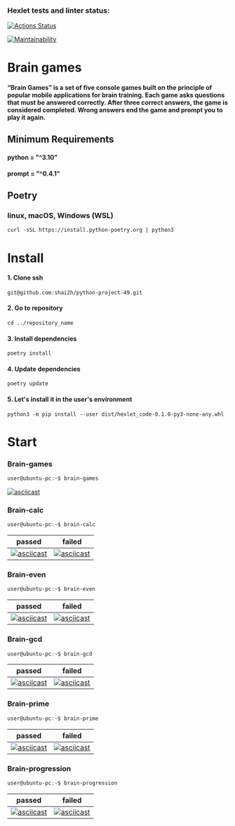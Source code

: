 ### Hexlet tests and linter status:
[![Actions Status](https://github.com/shai2h/python-project-49/actions/workflows/hexlet-check.yml/badge.svg)](https://github.com/shai2h/python-project-49/actions)

[![Maintainability](https://api.codeclimate.com/v1/badges/bfd427637d3296c59338/maintainability)](https://codeclimate.com/github/shai2h/python-project-49/maintainability)

# Brain games
#### “Brain Games” is a set of five console games built on the principle of popular mobile applications for brain training. Each game asks questions that must be answered correctly. After three correct answers, the game is considered completed. Wrong answers end the game and prompt you to play it again.

## Minimum Requirements
#### python = "^3.10" <br>
#### prompt = "^0.4.1"

## Poetry
### linux, macOS, Windows (WSL)

```
curl -sSL https://install.python-poetry.org | python3
```

# Install
#### 1. Clone ssh
```
git@github.com:shai2h/python-project-49.git
```
#### 2. Go to repository
```
cd ../repository_name
```
#### 3. Install dependencies
```
poetry install
```

#### 4. Update dependencies
```
poetry update
```
#### 5. Let's install it in the user's environment
```
python3 -m pip install --user dist/hexlet_code-0.1.0-py3-none-any.whl
```
# Start
### Brain-games
```powershell
user@ubuntu-pc:~$ brain-games
```
[![asciicast](https://asciinema.org/a/5ph3TLgVnQp6p8exYe0otVV9J.svg)](https://asciinema.org/a/5ph3TLgVnQp6p8exYe0otVV9J)

### Brain-calc
```powershell
user@ubuntu-pc:~$ brain-calc
```
|passed|failed|
|:-:|:-:|
|[![asciicast](https://asciinema.org/a/5ph3TLgVnQp6p8exYe0otVV9J.svg)](https://asciinema.org/a/5ph3TLgVnQp6p8exYe0otVV9J)|[![asciicast](https://asciinema.org/a/rGXAcDyuxOgqkwyuaQ6URjp6d.svg)](https://asciinema.org/a/rGXAcDyuxOgqkwyuaQ6URjp6d)|

### Brain-even
```powershell
user@ubuntu-pc:~$ brain-even
```
|passed|failed|
|:-:|:-:|
|[![asciicast](https://asciinema.org/a/uzwacvZEB9QE0QltHgMDeymwl.svg)](https://asciinema.org/a/uzwacvZEB9QE0QltHgMDeymwl)|[![asciicast](https://asciinema.org/a/czuB1hB1h3851cpVXBi4rpkXT.svg)](https://asciinema.org/a/czuB1hB1h3851cpVXBi4rpkXT)|

### Brain-gcd
```powershell
user@ubuntu-pc:~$ brain-gcd
```
|passed|failed|
|:-:|:-:|
|[![asciicast](https://asciinema.org/a/KPXRhpk5Xl9dtvudvRTV6uEIH.svg)](https://asciinema.org/a/KPXRhpk5Xl9dtvudvRTV6uEIH)|[![asciicast](https://asciinema.org/a/7NVSaNqjycsyesr7uT2qK8hFm.svg)](https://asciinema.org/a/7NVSaNqjycsyesr7uT2qK8hFm)|

### Brain-prime
```powershell
user@ubuntu-pc:~$ brain-prime
```
|passed|failed|
|:-:|:-:|
|[![asciicast](https://asciinema.org/a/bh7xiSihgs3oT1Dp0XEDXt0FI.svg)](https://asciinema.org/a/bh7xiSihgs3oT1Dp0XEDXt0FI)|[![asciicast](https://asciinema.org/a/mQV2rSP9Rs5TQ3PPm4lmYP97p.svg)](https://asciinema.org/a/mQV2rSP9Rs5TQ3PPm4lmYP97p)|

### Brain-progression
```powershell
user@ubuntu-pc:~$ brain-progression
```
|passed|failed|
|:-:|:-:|
|[![asciicast](https://asciinema.org/a/BYYsgG6rYFDQDOmk5qYPmG95O.svg)](https://asciinema.org/a/BYYsgG6rYFDQDOmk5qYPmG95O)|[![asciicast](https://asciinema.org/a/NP8LqcNDn5sT5DwyYAWQKJEA9.svg)](https://asciinema.org/a/NP8LqcNDn5sT5DwyYAWQKJEA9)|









